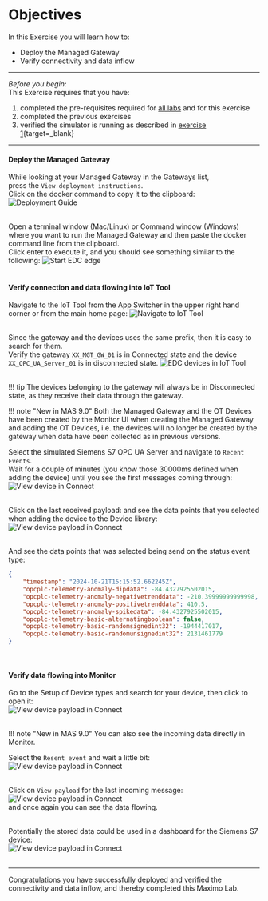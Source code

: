 # Objectives
In this Exercise you will learn how to:

* Deploy the Managed Gateway
* Verify connectivity and data inflow

---
*Before you begin:*  
This Exercise requires that you have:

1. completed the pre-requisites required for [all labs](prereqs.md) and for this exercise
2. completed the previous exercises
3. verified the simulator is running as described in [exercise 1](setup_simulator.md){target=_blank}

---

#### Deploy the Managed Gateway

While looking at your Managed Gateway in the Gateways list,</br>
press the `View deployment instructions`. </br>
Click on the docker command to copy it to the clipboard:
![Deployment Guide](img/deploy_verify_01.png)</br></br>

Open a terminal window (Mac/Linux) or Command window (Windows) where you want to run the Managed Gateway and then paste the docker command line from the clipboard.</br>
Click enter to execute it, and you should see something similar to the following:
![Start EDC edge](img/deploy_verify_02.png)</br></br>

#### Verify connection and data flowing into IoT Tool

Navigate to the IoT Tool from the App Switcher in the upper right hand corner or from the main home page:
![Navigate to IoT Tool](img/deploy_verify_03.png)</br></br>

Since the gateway and the devices uses the same prefix, then it is easy to search for them.</br>
Verify the gateway `XX_MGT_GW_01` is in Connected state and the device `XX_OPC_UA_Server_01` is in disconnected state.
![EDC devices in IoT Tool](img/deploy_verify_04.png)</br></br>

!!! tip
    The devices belonging to the gateway will always be in Disconnected state, as they receive their data through the gateway.

!!! note "New in MAS 9.0"
    Both the Managed Gateway and the OT Devices have been created by the Monitor UI when creating the Managed Gateway and adding the OT Devices, i.e. the devices will no longer be created by the gateway when data have been collected as in previous versions.

Select the simulated Siemens S7 OPC UA Server and navigate to `Recent Events`.</br>
Wait for a couple of minutes (you know those 30000ms defined when adding the device) until you see the first messages coming through:
![View device in Connect](img/deploy_verify_05.png)</br></br>

Click on the last received payload: and see the data points that you selected when adding the device to the Device library:
![View device payload in Connect](img/deploy_verify_06.png)</br></br>

And see the data points that was selected being send on the status event type:

``` json
{
	"timestamp": "2024-10-21T15:15:52.662245Z",
	"opcplc-telemetry-anomaly-dipdata": -84.4327925502015,
	"opcplc-telemetry-anomaly-negativetrenddata": -210.39999999999998,
	"opcplc-telemetry-anomaly-positivetrenddata": 410.5,
	"opcplc-telemetry-anomaly-spikedata": -84.4327925502015,
	"opcplc-telemetry-basic-alternatingboolean": false,
	"opcplc-telemetry-basic-randomsignedint32": -1944417017,
	"opcplc-telemetry-basic-randomunsignedint32": 2131461779
}
```
</br>

#### Verify data flowing into Monitor

Go to the Setup of Device types and search for your device, then click to open it:</br>
![View device payload in Connect](img/deploy_verify_07.png)</br></br>

!!! note "New in MAS 9.0"
    You can also see the incoming data directly in Monitor.</br>


Select the `Resent event` and wait a little bit:</br>
![View device payload in Connect](img/deploy_verify_08.png)</br></br>

Click on `View payload` for the last incoming message:</br>
![View device payload in Connect](img/deploy_verify_09.png)</br>
and once again you can see tha data flowing.</br></br>

Potentially the stored data could be used in a dashboard for the Siemens S7 device:</br>
![View device payload in Connect](img/deploy_verify_10.png)</br></br>

---
Congratulations you have successfully deployed and verified the connectivity and data inflow, and thereby completed this Maximo Lab.</br>
